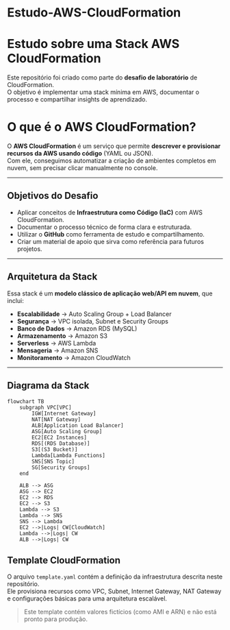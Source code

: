 # Estudo-AWS-CloudFormation
# Estudo sobre uma Stack AWS CloudFormation

Este repositório foi criado como parte do **desafio de laboratório** de CloudFormation.  
O objetivo é implementar uma stack mínima em AWS, documentar o processo e compartilhar insights de aprendizado.

# O que é o AWS CloudFormation?

O **AWS CloudFormation** é um serviço que permite **descrever e provisionar recursos da AWS usando código** (YAML ou JSON).  
Com ele, conseguimos automatizar a criação de ambientes completos em nuvem, sem precisar clicar manualmente no console.

---

## Objetivos do Desafio

- Aplicar conceitos de **Infraestrutura como Código (IaC)** com AWS CloudFormation.  
- Documentar o processo técnico de forma clara e estruturada.  
- Utilizar o **GitHub** como ferramenta de estudo e compartilhamento.  
- Criar um material de apoio que sirva como referência para futuros projetos.  

---

## Arquitetura da Stack

Essa stack é um **modelo clássico de aplicação web/API em nuvem**, que inclui:

- **Escalabilidade** → Auto Scaling Group + Load Balancer  
- **Segurança** → VPC isolada, Subnet e Security Groups  
- **Banco de Dados** → Amazon RDS (MySQL)  
- **Armazenamento** → Amazon S3  
- **Serverless** → AWS Lambda  
- **Mensageria** → Amazon SNS  
- **Monitoramento** → Amazon CloudWatch  

---

## Diagrama da Stack

```mermaid
flowchart TB
    subgraph VPC[VPC]
        IGW[Internet Gateway]
        NAT[NAT Gateway]
        ALB[Application Load Balancer]
        ASG[Auto Scaling Group]
        EC2[EC2 Instances]
        RDS[(RDS Database)]
        S3[(S3 Bucket)]
        Lambda[Lambda Functions]
        SNS[SNS Topic]
        SG[Security Groups]
    end

    ALB --> ASG
    ASG --> EC2
    EC2 --> RDS
    EC2 --> S3
    Lambda --> S3
    Lambda --> SNS
    SNS --> Lambda
    EC2 -->|Logs| CW[CloudWatch]
    Lambda -->|Logs| CW
    ALB -->|Logs| CW
```
## Template CloudFormation

O arquivo `template.yaml` contém a definição da infraestrutura descrita neste repositório.  
Ele provisiona recursos como VPC, Subnet, Internet Gateway, NAT Gateway e configurações básicas para uma arquitetura escalável.

> Este template contém valores fictícios (como AMI e ARN) e não está pronto para produção.

